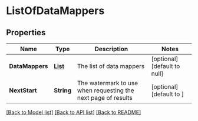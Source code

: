 # ListOfDataMappers
## Properties

Name | Type | Description | Notes
------------ | ------------- | ------------- | -------------
**DataMappers** | [**List**](DataMapper.md) | The list of data mappers | [optional] [default to null]
**NextStart** | **String** | The watermark to use when requesting the next page of results | [optional] [default to ]

[[Back to Model list]](../README.md#documentation-for-models) [[Back to API list]](../README.md#documentation-for-api-endpoints) [[Back to README]](../README.md)

